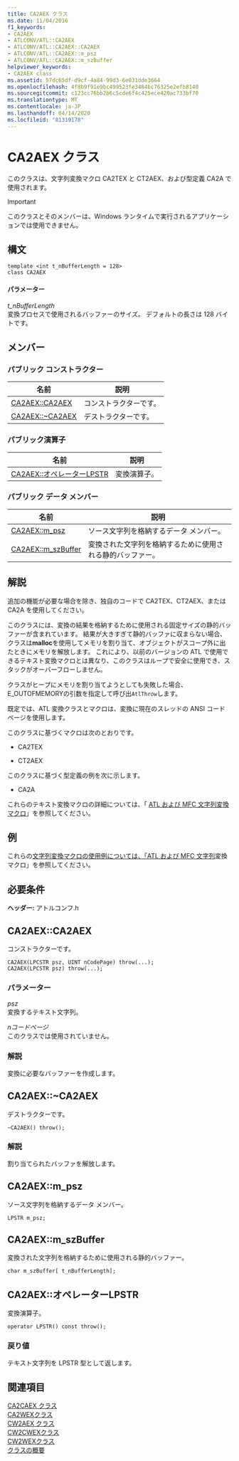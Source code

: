 ```yaml
---
title: CA2AEX クラス
ms.date: 11/04/2016
f1_keywords:
- CA2AEX
- ATLCONV/ATL::CA2AEX
- ATLCONV/ATL::CA2AEX::CA2AEX
- ATLCONV/ATL::CA2AEX::m_psz
- ATLCONV/ATL::CA2AEX::m_szBuffer
helpviewer_keywords:
- CA2AEX class
ms.assetid: 57dc65df-d9cf-4a84-99d3-6e031dde3664
ms.openlocfilehash: 4f8b9f91e9bc499523fe3484bc76325e2efb8140
ms.sourcegitcommit: c123cc76bb2b6c5cde6f4c425ece420ac733bf70
ms.translationtype: MT
ms.contentlocale: ja-JP
ms.lasthandoff: 04/14/2020
ms.locfileid: "81319178"
---
```

# <a name="ca2aex-class"></a>CA2AEX クラス

このクラスは、文字列変換マクロ CA2TEX と CT2AEX、および型定義 CA2A で使用されます。

> [!IMPORTANT]
> このクラスとそのメンバーは、Windows ランタイムで実行されるアプリケーションでは使用できません。

## <a name="syntax"></a>構文

```
template <int t_nBufferLength = 128>
class CA2AEX
```

#### <a name="parameters"></a>パラメーター

*t_nBufferLength*<br/>
変換プロセスで使用されるバッファーのサイズ。 デフォルトの長さは 128 バイトです。

## <a name="members"></a>メンバー

### <a name="public-constructors"></a>パブリック コンストラクター

|名前|説明|
|----------|-----------------|
|[CA2AEX::CA2AEX](#ca2aex)|コンストラクターです。|
|[CA2AEX::~CA2AEX](#dtor)|デストラクターです。|

### <a name="public-operators"></a>パブリック演算子

|名前|説明|
|----------|-----------------|
|[CA2AEX::オペレーターLPSTR](#operator_lpstr)|変換演算子。|

### <a name="public-data-members"></a>パブリック データ メンバー

|名前|説明|
|----------|-----------------|
|[CA2AEX::m_psz](#m_psz)|ソース文字列を格納するデータ メンバー。|
|[CA2AEX::m_szBuffer](#m_szbuffer)|変換された文字列を格納するために使用される静的バッファー。|

## <a name="remarks"></a>解説

追加の機能が必要な場合を除き、独自のコードで CA2TEX、CT2AEX、または CA2A を使用してください。

このクラスには、変換の結果を格納するために使用される固定サイズの静的バッファーが含まれています。 結果が大きすぎて静的バッファに収まらない場合、クラスは**malloc**を使用してメモリを割り当て、オブジェクトがスコープ外に出たときにメモリを解放します。 これにより、以前のバージョンの ATL で使用できるテキスト変換マクロとは異なり、このクラスはループで安全に使用でき、スタックがオーバーフローしません。

クラスがヒープにメモリを割り当てようとしても失敗した場合、E_OUTOFMEMORYの引数を指定して呼び出`AtlThrow`します。

既定では、ATL 変換クラスとマクロは、変換に現在のスレッドの ANSI コード ページを使用します。

このクラスに基づくマクロは次のとおりです。

- CA2TEX

- CT2AEX

このクラスに基づく型定義の例を次に示します。

- CA2A

これらのテキスト変換マクロの詳細については、「 [ATL および MFC 文字列変換マクロ](string-conversion-macros.md)」を参照してください。

## <a name="example"></a>例

これらの[文字列変換マクロの使用例については、「ATL および MFC 文字列](string-conversion-macros.md)変換マクロ」を参照してください。

## <a name="requirements"></a>必要条件

**ヘッダー:** アトルコンフ.h

## <a name="ca2aexca2aex"></a><a name="ca2aex"></a>CA2AEX::CA2AEX

コンストラクターです。

```
CA2AEX(LPCSTR psz, UINT nCodePage) throw(...);
CA2AEX(LPCSTR psz) throw(...);
```

### <a name="parameters"></a>パラメーター

*psz*<br/>
変換するテキスト文字列。

*nコードページ*<br/>
このクラスでは使用されていません。

### <a name="remarks"></a>解説

変換に必要なバッファーを作成します。

## <a name="ca2aexca2aex"></a><a name="dtor"></a>CA2AEX::~CA2AEX

デストラクターです。

```
~CA2AEX() throw();
```

### <a name="remarks"></a>解説

割り当てられたバッファを解放します。

## <a name="ca2aexm_psz"></a><a name="m_psz"></a>CA2AEX::m_psz

ソース文字列を格納するデータ メンバー。

```
LPSTR m_psz;
```

## <a name="ca2aexm_szbuffer"></a><a name="m_szbuffer"></a>CA2AEX::m_szBuffer

変換された文字列を格納するために使用される静的バッファー。

```
char m_szBuffer[ t_nBufferLength];
```

## <a name="ca2aexoperator-lpstr"></a><a name="operator_lpstr"></a>CA2AEX::オペレーターLPSTR

変換演算子。

```
operator LPSTR() const throw();
```

### <a name="return-value"></a>戻り値

テキスト文字列を LPSTR 型として返します。

## <a name="see-also"></a>関連項目

[CA2CAEX クラス](../../atl/reference/ca2caex-class.md)<br/>
[CA2WEXクラス](../../atl/reference/ca2wex-class.md)<br/>
[CW2AEX クラス](../../atl/reference/cw2aex-class.md)<br/>
[CW2CWEXクラス](../../atl/reference/cw2cwex-class.md)<br/>
[CW2WEXクラス](../../atl/reference/cw2wex-class.md)<br/>
[クラスの概要](../../atl/atl-class-overview.md)
